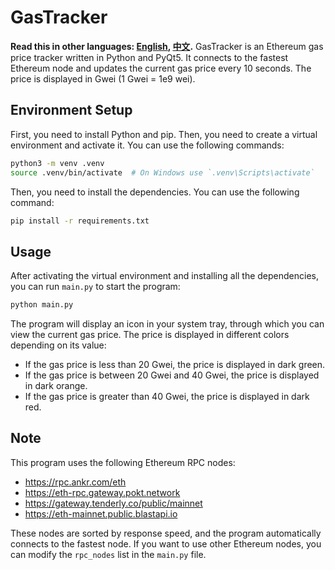 # GasTracker
**Read this in other languages: [English](README.en.md), [中文](README.md).**
GasTracker is an Ethereum gas price tracker written in Python and PyQt5. It connects to the fastest Ethereum node and updates the current gas price every 10 seconds. The price is displayed in Gwei (1 Gwei = 1e9 wei).

## Environment Setup

First, you need to install Python and pip. Then, you need to create a virtual environment and activate it. You can use the following commands:

```bash
python3 -m venv .venv
source .venv/bin/activate  # On Windows use `.venv\Scripts\activate`
```

Then, you need to install the dependencies. You can use the following command:

```bash
pip install -r requirements.txt
```

## Usage

After activating the virtual environment and installing all the dependencies, you can run `main.py` to start the program:

```bash
python main.py
```

The program will display an icon in your system tray, through which you can view the current gas price. The price is displayed in different colors depending on its value:

- If the gas price is less than 20 Gwei, the price is displayed in dark green.
- If the gas price is between 20 Gwei and 40 Gwei, the price is displayed in dark orange.
- If the gas price is greater than 40 Gwei, the price is displayed in dark red.

## Note

This program uses the following Ethereum RPC nodes:

- https://rpc.ankr.com/eth
- https://eth-rpc.gateway.pokt.network
- https://gateway.tenderly.co/public/mainnet
- https://eth-mainnet.public.blastapi.io

These nodes are sorted by response speed, and the program automatically connects to the fastest node. If you want to use other Ethereum nodes, you can modify the `rpc_nodes` list in the `main.py` file.